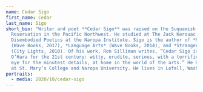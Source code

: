 ```yaml
---
name: Cedar Sigo
first_name: Cedar
last_name: Sigo
short_bio: "Writer and poet **Cedar Sigo** was raised on the Suquamish
  Reservation in the Pacific Northwest. He studied at The Jack Kerouac School of
  Disembodied Poetics at the Naropa Institute. Sigo is the author of *Royals*
  (Wave Books, 2017), *Language Arts* (Wave Books, 2014), and *Stranger in Town*
  (City Lights, 2010). Of his work, Ron Silliman writes, “Cedar Sigo is a Frank
  O’Hara for the 21st century: witty, erudite, serious, with a terrific ear and
  eye for the minutest details, at home in the world of the arts.” He has taught
  at St. Mary’s College and Naropa University. He lives in Lofall, Washington."
portraits:
  - media: 2020/10/cedar-sigo
---
```

